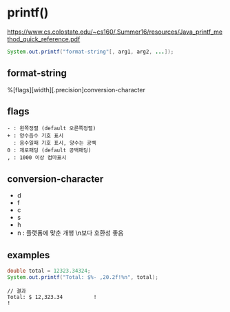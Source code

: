 # printf()
https://www.cs.colostate.edu/~cs160/.Summer16/resources/Java_printf_method_quick_reference.pdf
```java
System.out.printf("format-string"[, arg1, arg2, ...]);
```

## format-string
%[flags][width][.precision]conversion-character

## flags
```
- : 왼쪽정렬 (default 오른쪽정렬)
+ : 양수음수 기호 표시
  : 음수일때 기호 표시, 양수는 공백
0 : 제로패딩 (default 공백패딩)
, : 1000 이상 컴마표시

 ```

## conversion-character
- d
- f
- c
- s
- h
- n : 플랫폼에 맞춘 개행 \n보다 호환성 좋음

## examples
```java
double total = 12323.34324;
System.out.printf("Total: $%- ,20.2f!%n", total); 
```
```
// 결과
Total: $ 12,323.34          !
!
```